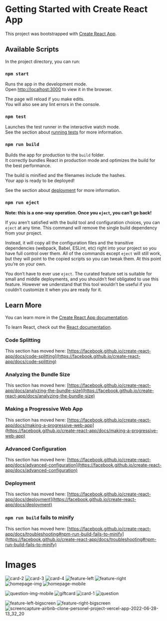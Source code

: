 # Getting Started with Create React App

This project was bootstrapped with [Create React App](https://github.com/facebook/create-react-app).

## Available Scripts

In the project directory, you can run:

### `npm start`

Runs the app in the development mode.\
Open [http://localhost:3000](http://localhost:3000) to view it in the browser.

The page will reload if you make edits.\
You will also see any lint errors in the console.

### `npm test`

Launches the test runner in the interactive watch mode.\
See the section about [running tests](https://facebook.github.io/create-react-app/docs/running-tests) for more information.

### `npm run build`

Builds the app for production to the `build` folder.\
It correctly bundles React in production mode and optimizes the build for the best performance.

The build is minified and the filenames include the hashes.\
Your app is ready to be deployed!

See the section about [deployment](https://facebook.github.io/create-react-app/docs/deployment) for more information.

### `npm run eject`

**Note: this is a one-way operation. Once you `eject`, you can’t go back!**

If you aren’t satisfied with the build tool and configuration choices, you can `eject` at any time. This command will remove the single build dependency from your project.

Instead, it will copy all the configuration files and the transitive dependencies (webpack, Babel, ESLint, etc) right into your project so you have full control over them. All of the commands except `eject` will still work, but they will point to the copied scripts so you can tweak them. At this point you’re on your own.

You don’t have to ever use `eject`. The curated feature set is suitable for small and middle deployments, and you shouldn’t feel obligated to use this feature. However we understand that this tool wouldn’t be useful if you couldn’t customize it when you are ready for it.

## Learn More

You can learn more in the [Create React App documentation](https://facebook.github.io/create-react-app/docs/getting-started).

To learn React, check out the [React documentation](https://reactjs.org/).

### Code Splitting

This section has moved here: [https://facebook.github.io/create-react-app/docs/code-splitting](https://facebook.github.io/create-react-app/docs/code-splitting)

### Analyzing the Bundle Size

This section has moved here: [https://facebook.github.io/create-react-app/docs/analyzing-the-bundle-size](https://facebook.github.io/create-react-app/docs/analyzing-the-bundle-size)

### Making a Progressive Web App

This section has moved here: [https://facebook.github.io/create-react-app/docs/making-a-progressive-web-app](https://facebook.github.io/create-react-app/docs/making-a-progressive-web-app)

### Advanced Configuration

This section has moved here: [https://facebook.github.io/create-react-app/docs/advanced-configuration](https://facebook.github.io/create-react-app/docs/advanced-configuration)

### Deployment

This section has moved here: [https://facebook.github.io/create-react-app/docs/deployment](https://facebook.github.io/create-react-app/docs/deployment)

### `npm run build` fails to minify

This section has moved here: [https://facebook.github.io/create-react-app/docs/troubleshooting#npm-run-build-fails-to-minify](https://facebook.github.io/create-react-app/docs/troubleshooting#npm-run-build-fails-to-minify)

# Images 

![card-2](https://user-images.githubusercontent.com/70451928/159596344-c6a58234-0493-43b9-9bc9-d1a5f5cef6ed.jpg)
![card-3](https://user-images.githubusercontent.com/70451928/159596346-c102ba66-05d0-48b6-8ed0-5be25b3066ed.jpg)
![card-4](https://user-images.githubusercontent.com/70451928/159596347-e83475dc-1725-4c4d-976e-1ca796a79441.jpg)
![feature-left](https://user-images.githubusercontent.com/70451928/159596348-293eb4c4-a903-4e4c-beb1-e2d418e0cabe.jpg)
![feature-right](https://user-images.githubusercontent.com/70451928/159596350-75c5269f-a223-4eec-96cb-0abb4c0a53b7.jpg)
![homepage-img](https://user-images.githubusercontent.com/70451928/159596351-1d891f16-b6a0-4d69-92b2-e9e621c2df43.jpg)
![homepage-mobile](https://user-images.githubusercontent.com/70451928/159596352-062f9662-df7c-4f63-acaa-6ccd7137e863.jpg)

![question-img-mobile](https://user-images.githubusercontent.com/70451928/159596354-87eab33a-bf30-45d6-bcf6-a8bba72ce555.jpg)
![giftcard](https://user-images.githubusercontent.com/70451928/159596356-068963f1-0e07-48f4-ba08-9c8f711f4a1f.jpg)
![card-1](https://user-images.githubusercontent.com/70451928/159596357-966f935c-b9ea-45dd-8d3f-0afc13ebf3a9.jpg)
![question](https://user-images.githubusercontent.com/70451928/159597544-cfc5509e-9867-4222-8055-1d367e48b7bb.jpg)

![feature-left-bigscreen](https://user-images.githubusercontent.com/70451928/159598119-fbec2229-7944-4ccf-9655-de0b7b450504.PNG)
![feature-right-bigscreen](https://user-images.githubusercontent.com/70451928/159598127-e6062ce0-bf96-4a62-9a4e-befa87e0dbfd.PNG)
![screencapture-airbnb-clone-personel-project-vercel-app-2022-06-28-13_32_20](https://user-images.githubusercontent.com/70451928/176248148-bb9838d8-5023-4303-8df5-139805e6813f.png)


